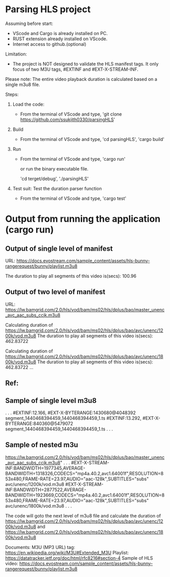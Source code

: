 Parsing HLS project
===================
Assuming before start:
- VScode and Cargo is already installed on PC.
- RUST extension already installed on VScode.
- Internet access to github.(optional)

Limitation:
- The project is NOT designed to validate the HLS manifest tags. It only focus of two M3U tags, #EXTINF and #EXT-X-STREAM-INF.

Please note: 
The entire video playback duration is calculated based on a single m3u8 file.

Steps:
1) Load the code:
    - From the terminal of VScode and type, 
        'git clone https://github.com/ssukijth0330/parsingHLS'
2) Build
    - From the terminal of VScode and type, 
        'cd parsingHLS', 
        'cargo build'
3) Run
    - From the terminal of VScode and type, 
        'cargo run'

        or run the binary executable file.

        'cd terget/debug',
        './parsingHLS'

4) Test suit: Test the duration parser function
    - From the terminal of VScode and type, 
        'cargo test'


Output from running the application (cargo run)
===============================================

Output of single level of manifest
----------------------------------
URL: https://docs.evostream.com/sample_content/assets/hls-bunny-rangerequest/bunny/playlist.m3u8

The duration to play all segments of this video is(secs): 100.96




Output of two level of manifest
-------------------------------
URL: https://lw.bamgrid.com/2.0/hls/vod/bam/ms02/hls/dplus/bao/master_unenc_avc_aac_subs_ccjk.m3u8

Calculating duration of https://lw.bamgrid.com/2.0/hls/vod/bam/ms02/hls/dplus/bao/avc/unenc/1200k/vod.m3u8
The duration to play all segments of this video is(secs): 462.83722

Calculating duration of https://lw.bamgrid.com/2.0/hls/vod/bam/ms02/hls/dplus/bao/avc/unenc/1800k/vod.m3u8
The duration to play all segments of this video is(secs): 462.83722
...


Ref:
----
Sample of single level m3u8
--------------------------
.
.
.
#EXTINF:12.166,
#EXT-X-BYTERANGE:1430680@4048392
segment_1440468394459_1440468394459_1.ts
#EXTINF:13.292,
#EXT-X-BYTERANGE:840360@5479072
segment_1440468394459_1440468394459_1.ts
.
.
.

Sample of nested m3u
--------------------

https://lw.bamgrid.com/2.0/hls/vod/bam/ms02/hls/dplus/bao/master_unenc_avc_aac_subs_ccjk.m3u8"
.
.
.
#EXT-X-STREAM-INF:BANDWIDTH=1977345,AVERAGE-BANDWIDTH=1318326,CODECS="mp4a.40.2,avc1.64001f",RESOLUTION=853x480,FRAME-RATE=23.97,AUDIO="aac-128k",SUBTITLES="subs"
avc/unenc/1200k/vod.m3u8
#EXT-X-STREAM-INF:BANDWIDTH=2877522,AVERAGE-BANDWIDTH=1923669,CODECS="mp4a.40.2,avc1.64001f",RESOLUTION=853x480,FRAME-RATE=23.97,AUDIO="aac-128k",SUBTITLES="subs"
avc/unenc/1800k/vod.m3u8
.
.
.

The code will goto the next level of m3u8 file and calculate the duration of https://lw.bamgrid.com/2.0/hls/vod/bam/ms02/hls/dplus/bao/avc/unenc/1200k/vod.m3u8 and https://lw.bamgrid.com/2.0/hls/vod/bam/ms02/hls/dplus/bao/avc/unenc/1800k/vod.m3u8


Documents:
M3U (MP3 URL) tag:     https://en.wikipedia.org/wiki/M3U#Extended_M3U
Playlist:  https://datatracker.ietf.org/doc/html/rfc8216#section-4
Sample of HLS video: https://docs.evostream.com/sample_content/assets/hls-bunny-rangerequest/bunny/playlist.m3u8
